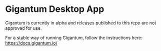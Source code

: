 Gigantum Desktop App
====================

Gigantum is currently in alpha and releases published to this repo are not approved for use.

For a stable way of running Gigantum, follow the instructions here: https://docs.gigantum.io/